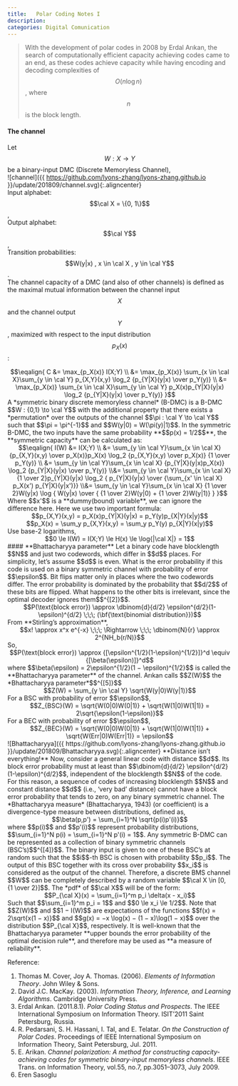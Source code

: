 ```yaml
---
title:   Polar Coding Notes I
description: 
categories: Digital Comunication
---
```


>  With the development of polar codes in 2008 by Erdal Arıkan, the search of computationally efficient capacity achieving codes came to an end, as these codes achieve capacity while having encoding and decoding complexities of $$O(n \log n)$$, where $$n$$ is the block length.
  
#### **The channel**  
Let $$W : X \to Y$$ be a binary-input DMC (Discrete Memoryless Channel),  
![channel]({{ https://github.com/lyons-zhang/lyons-zhang.github.io }}/update/201809/channel.svg){:.aligncenter}  
Input alphabet: $$\cal X = \{0, 1\}$$,  
Output alphabet: $$\cal Y$$,  
Transition probabilities: $$W(y|x) , x \in \cal X , y \in \cal Y$$.  
The channel capacity of a DMC (and also of other channels) is deflned as the maximal mutual information between the channel input $$X$$ and the channel output $$Y$$, maximized
with respect to the input distribution $$p_X (x)$$:  
<center>$$\eqalign{ C &= \max_{p_X(x)} I(X;Y) \\ &= \max_{p_X(x)} \sum_{x \in \cal X}\sum_{y \in \cal Y} p_{X,Y}(x,y) \log_2 {p_{Y|X}(y|x) \over p_Y(y)} \\ &= \max_{p_X(x)} \sum_{x \in \cal X}\sum_{y \in \cal Y} p_X(x)p_{Y|X}(y|x) \log_2 {p_{Y|X}(y|x) \over p_Y(y)} }$$</center>
A *symmetric binary discrete memoryless channel* (B-DMC) is a B-DMC $$W : {0,1} \to \cal Y$$ with the additional property that there exists a *permutation* over the outputs of the channel $$\pi : \cal Y \to \cal Y$$ such that $$\pi = \pi^{-1}$$ and $$W(y|0) = W(\pi(y)|1)$$.  
In the symmetric B-DMC, the two inputs have the same probability **$$p(x) = 1/2$$**, the **symmetric capacity** can be calculated as:  
<center>$$\eqalign{ I(W) &= I(X;Y) \\ &= \sum_{y \in \cal Y}\sum_{x \in \cal X} {p_{X,Y}(x,y) \over p_X(x)}p_X(x) \log_2 {p_{X,Y}(x,y) \over p_X(x)} {1 \over p_Y(y)} \\ &= \sum_{y \in \cal Y}\sum_{x \in \cal X} {p_{Y|X}(y|x)p_X(x)} \log_2 {p_{Y|X}(y|x) \over p_Y(y)} \\&= \sum_{y \in \cal Y}\sum_{x \in \cal X} {1 \over 2}p_{Y|X}(y|x) \log_2 { p_{Y|X}(y|x) \over {\sum_{x' \in \cal X} p_X(x') p_{Y|X}(y|x')}} \\&= \sum_{y \in \cal Y}\sum_{x \in \cal X} {1 \over 2}W(y|x) \log { W(y|x) \over { {1 \over 2}W(y|0) + {1 \over 2}W(y|1)} } }$$</center>  
Where $$x'$$ is a **dummy(bound) variable**, we can ignore the difference here. Here we use two important formula:  
<center>$$p_{X,Y}(x,y) = p_X(x)p_{Y|X}(y|x) = p_Y(y)p_{X|Y}(x|y)$$</center>
<center>$$p_X(x) = \sum_y p_{X,Y}(x,y) = \sum_y p_Y(y) p_{X|Y}(x|y)$$</center>
Use base-2 logarithms,  
<center>$$0 \le I(W) = I(X;Y) \le H(x) \le \log{|\cal X|} = 1$$</center>
#### **Bhattacharyya parameter**  
Let a binary code have blocklength $$N$$ and just two codewords, which differ in $$d$$ places. For simplicity, let’s assume $$d$$ is even.   
What is the error probability if this code is used on a binary symmetric channel with probability of error $$\epsilon$$.   
Bit flips matter only in places where the two codewords differ. The error probability is dominated by the probability that $$d/2$$ of these bits are flipped. What happens to the other bits is irrelevant, since the optimal decoder ignores them$$^{[2]}$$.   
<center>$$P(\text{block error}) \approx \dbinom{d}{d/2} \epsilon^{d/2}(1-\epsilon)^{d/2} \;\;\; (\bf{\text{binomial distribution}})$$</center>   
From **Stirling’s approximation**,   
<center>$$x! \approx x^x e^{-x} \;\;\; \Rightarrow \;\;\; \dbinom{N}{r} \approx 2^{NH_b(r/N)}$$</center>   
So,   
<center>$$P(\text{block error}) \approx {[\epsilon^{1/2}(1-\epsilon)^{1/2}]}^d \equiv {[\beta(\epsilon)]}^d$$</center>  
where $$\beta(\epsilon) = 2\epsilon^{1/2}(1 − \epsilon)^{1/2}$$ is called the **Bhattacharyya parameter** of the channel. Arıkan calls $$Z(W)$$ the *Bhattacharyya parameter*$$^{[5]}$$  
<center>$$Z(W) = \sum_{y \in \cal Y} \sqrt{W(y|0)W(y|1)}$$</center>  
For a BSC with probability of error $$\epsilon$$,  
<center>$$Z_{BSC}(W) = \sqrt{W(0|0)W(0|1)} + \sqrt{W(1|0)W(1|1)} = 2\sqrt{\epsilon(1-\epsilon)}$$</center>  
For a BEC with probability of error $$\epsilon$$,  
<center>$$Z_{BEC}(W) = \sqrt{W(0|0)W(0|1)} + \sqrt{W(1|0)W(1|1)} + \sqrt{W(Err|0)W(Err|1)} = \epsilon$$</center>  
![Bhattacharyya]({{ https://github.com/lyons-zhang/lyons-zhang.github.io }}/update/201809/Bhattacharyya.svg){:.aligncenter}  
**Distance isn’t everything!**  
Now, consider a general linear code with distance $$d$$. Its block error probability must at least than $$\dbinom{d}{d/2} \epsilon^{d/2}(1-\epsilon)^{d/2}$$, independent of the blocklength $$N$$ of the code.   
For this reason, a sequence of codes of increasing blocklength $$N$$ and constant distance $$d$$ (i.e., ‘very bad’ distance) cannot have a block error probability that tends to zero, on any binary symmetric channel.  
The *Bhattacharyya measure* (Bhattacharyya, 1943) (or coefficient) is a divergence-type measure between distributions, defined as,   
<center>$$\beta(p,p') = \sum_{i=1}^N \sqrt{p(i)p'(i)}$$</center>   
where $$p(i)$$ and $$p'(i)$$ represent probability distributions, $$\sum_{i=1}^N p(i) = \sum_{i=1}^N p'(i) = 1$$.  
Any symmetric B-DMC can be represented as a collection of binary symmetric channels (BSC’s)$$^{[4]}$$. The binary input is given to one of these BSC’s at random such that the $$i$$-th BSC is chosen with probability $$p_i$$. The output of this BSC together with its cross over probability $$x_i$$ is considered as the output of the channel. Therefore, a discrete BMS channel $$W$$ can be completely described by a random variable $$\cal X \in [0, {1 \over 2}]$$. The *pdf* of $$\cal X$$ will be of the form:  
<center>$$P_{\cal X}(x) = \sum_{i=1}^m p_i \delta(x - x_i)$$</center>
Such that $$\sum_{i=1}^m p_i = 1$$ and $$0 \le x_i \le 1/2$$. Note that $$Z(W)$$ and $$1 − I(W)$$ are expectations of the functions $$f(x) = 2\sqrt{x(1 − x)}$$ and $$g(x) = −x \log(x) − (1 − x)\log(1 − x)$$ over the distribution $$P_{\cal X}$$, respectively.  
It is well-known that the Bhattacharyya parameter **upper bounds the error probability of the optimal decision rule**, and therefore may be used as **a measure of reliability**.  

Reference:  
1. Thomas M. Cover, Joy A. Thomas. (2006). *Elements of Information Theory*. John Wiley & Sons. 
2. David J.C. MacKay. (2003). *Information Theory, Inference, and Learning Algorithms*. Cambridge University Press.  
3. Erdal Arıkan. (2011.8.1). *Polar Coding Status and Prospects*. The IEEE International Symposium on Information Theory. ISIT’2011 Saint Petersburg, Russia.  
4. R. Pedarsani, S. H. Hassani, I. Tal, and E. Telatar. *On the Construction of Polar Codes*. Proceedings of IEEE International Symposium on Information Theory, Saint Petersburg, Jul. 2011.  
5. E. Arikan. *Channel polarization: A method for constructing capacity-achieving codes for symmetric binary-input memoryless channels*. IEEE Trans. on Information Theory, vol.55, no.7, pp.3051–3073, July 2009.  
6. Eren Sasoglu
